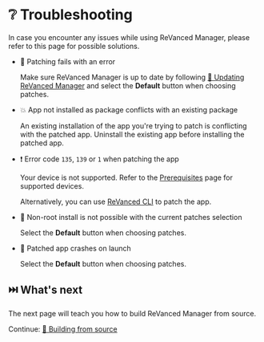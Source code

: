 # ❔ Troubleshooting

In case you encounter any issues while using ReVanced Manager, please refer to this page for possible solutions.

- 💉 Patching fails with an error

  Make sure ReVanced Manager is up to date by following [🔄 Updating ReVanced Manager](2_3_updating.md) and select the **Default** button when choosing patches.
  
- 💥 App not installed as package conflicts with an existing package

  An existing installation of the app you're trying to patch is conflicting with the patched app. Uninstall the existing app before installing the patched app.

- ❗️ Error code `135`, `139` or `1` when patching the app

  Your device is not supported. Refer to the [Prerequisites](0_prerequisites.md) page for supported devices.

  Alternatively, you can use [ReVanced CLI](https://github.com/revanced/revanced-cli) to patch the app.

- 🚫 Non-root install is not possible with the current patches selection

  Select the **Default** button when choosing patches.

- 🚨 Patched app crashes on launch

  Select the **Default** button when choosing patches.

## ⏭️ What's next

The next page will teach you how to build ReVanced Manager from source.

Continue: [🔨 Building from source](4_building.md)
